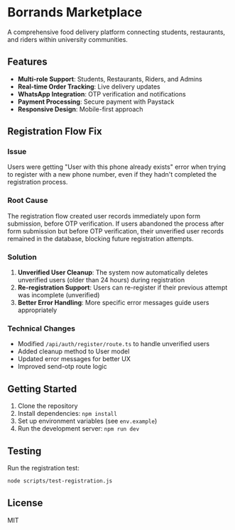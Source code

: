 # Borrands Marketplace

A comprehensive food delivery platform connecting students, restaurants, and riders within university communities.

## Features

- **Multi-role Support**: Students, Restaurants, Riders, and Admins
- **Real-time Order Tracking**: Live delivery updates
- **WhatsApp Integration**: OTP verification and notifications
- **Payment Processing**: Secure payment with Paystack
- **Responsive Design**: Mobile-first approach

## Registration Flow Fix

### Issue
Users were getting "User with this phone already exists" error when trying to register with a new phone number, even if they hadn't completed the registration process.

### Root Cause
The registration flow created user records immediately upon form submission, before OTP verification. If users abandoned the process after form submission but before OTP verification, their unverified user records remained in the database, blocking future registration attempts.

### Solution
1. **Unverified User Cleanup**: The system now automatically deletes unverified users (older than 24 hours) during registration
2. **Re-registration Support**: Users can re-register if their previous attempt was incomplete (unverified)
3. **Better Error Handling**: More specific error messages guide users appropriately

### Technical Changes
- Modified `/api/auth/register/route.ts` to handle unverified users
- Added cleanup method to User model
- Updated error messages for better UX
- Improved send-otp route logic

## Getting Started

1. Clone the repository
2. Install dependencies: `npm install`
3. Set up environment variables (see `env.example`)
4. Run the development server: `npm run dev`

## Testing

Run the registration test:
```bash
node scripts/test-registration.js
```

## License

MIT
